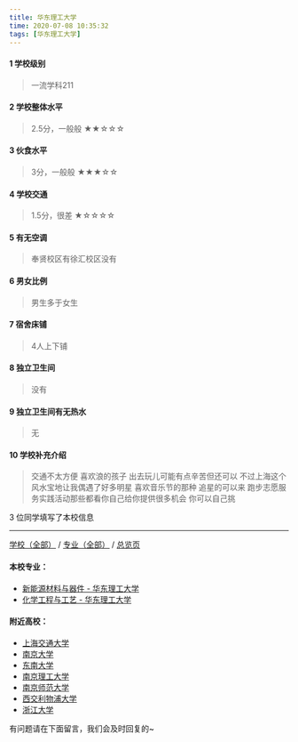 ```yaml
---
title: 华东理工大学
time: 2020-07-08 10:35:32
tags: [华东理工大学]
---
```

#### 1 学校级别
> 一流学科211


#### 2 学校整体水平
> 2.5分，一般般
★★☆☆☆


#### 3 伙食水平
>  3分，一般般
★★★☆☆


#### 4 学校交通
> 1.5分，很差
★☆☆☆☆


#### 5 有无空调
> 奉贤校区有徐汇校区没有


#### 6 男女比例
> 男生多于女生


#### 7 宿舍床铺
> 4人上下铺
 

#### 8 独立卫生间
> 没有


#### 9 独立卫生间有无热水
> 无


#### 10 学校补充介绍
> 交通不太方便 喜欢浪的孩子 出去玩儿可能有点辛苦但还可以 不过上海这个风水宝地让我偶遇了好多明星 喜欢音乐节的那种 追星的可以来  跑步志愿服务实践活动那些都看你自己给你提供很多机会 你可以自己挑

3 位同学填写了本校信息
***
[学校（全部）](http://www.jianshu.com/p/3efa6bcca419) / [专业（全部）](http://www.jianshu.com/p/2d4c6d3552c2) / [总览页](http://www.jianshu.com/p/445daeb4fa00)
#### 本校专业：
- [新能源材料与器件 - 华东理工大学](http://www.jianshu.com/p/5c64dcf7f680)
- [化学工程与工艺 - 华东理工大学](http://www.jianshu.com/p/01ff842a6f1f)

#### 附近高校：
- [上海交通大学](http://www.jianshu.com/p/d68d2868c30c)
&nbsp; 
- [南京大学](http://www.jianshu.com/p/aae6858811c9)
- [东南大学](https://www.jianshu.com/p/7c9765dde398)
- [南京理工大学](https://www.jianshu.com/p/78f8c5c12c94)
- [南京师范大学](http://www.jianshu.com/p/cc0a5c5c4b7e)
- [西交利物浦大学](http://www.jianshu.com/p/bba556df68b5)
&nbsp; 
- [浙江大学](http://www.jianshu.com/p/c0e23bc1d7b6)


有问题请在下面留言，我们会及时回复的~
